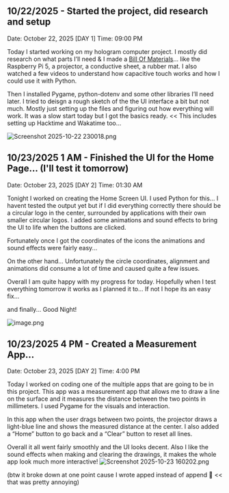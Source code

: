 <!--
  ===================    !!READ THIS NOTICE!!   ====================
  DO NOT edit this file manually. Your changes WILL BE OVERWRITTEN!
  This journal is auto generated and updated by Hack Club Blueprint.
  To edit this file, please edit your journal entries on Blueprint.
  ==================================================================
-->

## 10/22/2025 - Started the project, did research and setup  

Date: October 22, 2025 [DAY 1]
Time: 09:00 PM

Today I started working on my hologram computer project. I mostly did research on what parts I’ll need & I made a [Bill Of Materials](https://docs.google.com/spreadsheets/d/1X7Jmkf1zUvFoCzqxnc55CjRoqIcL8RPE9PKFAF0yoDc/edit?usp=sharing)... like the Raspberry Pi 5, a projector, a conductive sheet, a rubber mat. I also watched a few videos to understand how capacitive touch works and how I could use it with Python.

Then I installed Pygame, python-dotenv and some other libraries I’ll need later. I tried to deisgn a rough sketch of the the UI interface a bit but not much. Mostly just setting up the files and figuring out how everything will work. It was a slow start today but I got the basics ready. << This includes setting up Hacktime and Wakatime too...

![Screenshot 2025-10-22 230018.png](https://blueprint.hackclub.com/user-attachments/blobs/proxy/eyJfcmFpbHMiOnsiZGF0YSI6NDQ1NCwicHVyIjoiYmxvYl9pZCJ9fQ==--c9c6113d25d4eb789d387c9df39fd5e0accf435a/Screenshot%202025-10-22%20230018.png)
  

## 10/23/2025 1 AM - Finished the UI for the Home Page... (I'll test it tomorrow)  

Date: October 23, 2025 [DAY 2]
Time: 01:30 AM

Tonight I worked on creating the Home Screen UI. I used Python for this... I havent tested the output yet but if I did everything correctly there should be a circular logo in the center, surrounded by applications with their own smaller circular logos. I added some animations and sound effects to bring the UI to life when the buttons are clicked. 

Fortunately once I got the coordinates of the icons the animations and sound effects were fairly easy...

On the other hand... Unfortunately the circle coordinates, alignment and animations did consume a lot of time and caused quite a few issues. 

Overall I am quite happy with my progress for today. Hopefully when I test everything tomorrow it works as I planned it to... If not I hope its an easy fix... 

and finally... Good Night!

![image.png](https://blueprint.hackclub.com/user-attachments/blobs/proxy/eyJfcmFpbHMiOnsiZGF0YSI6NDUxNSwicHVyIjoiYmxvYl9pZCJ9fQ==--5eba7ff1dc22ff7631cb69e3d339e0ba6c9126a6/image.png)
  

## 10/23/2025 4 PM - Created a Measurement App...  

Date: October 23, 2025 [DAY 2]
Time: 4:00 PM

Today I worked on coding one of the multiple apps that are going to be in this project. This app was a measurement app that allows me to draw a line on the surface and it measures the distance between the two points in millimeters. I used Pygame for the visuals and interaction.

In this app when the user drags between two points, the projector draws a light-blue line and shows the measured distance at the center. I also added a “Home” button to go back and a “Clear” button to reset all lines.

Overall it all went fairly smoothly and the UI looks decent. Also I like the sound effects when making and clearing the drawings, it makes the whole app look much more interactive!
![Screenshot 2025-10-23 160202.png](https://blueprint.hackclub.com/user-attachments/blobs/proxy/eyJfcmFpbHMiOnsiZGF0YSI6NDY5NSwicHVyIjoiYmxvYl9pZCJ9fQ==--13832bf8095dbdda1e4d7433875cab1d69ee6c96/Screenshot%202025-10-23%20160202.png)

(btw it broke down at one point cause I wrote apped instead of append 🥲  << that was pretty annoying)   

